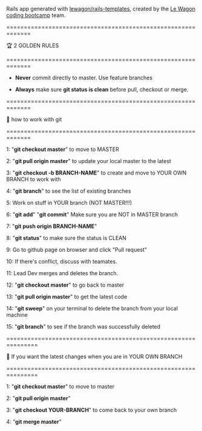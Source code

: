 Rails app generated with [lewagon/rails-templates](https://github.com/lewagon/rails-templates), created by the [Le Wagon coding bootcamp](https://www.lewagon.com) team.

=============================================================

🏆 2 GOLDEN RULES

=============================================================

- **Never** commit directly to master. Use feature branches

- **Always** make sure **git status is clean** before pull, checkout or merge.

=============================================================

🌟 how to work with git

=============================================================

1: "**git checkout master**" to move to MASTER

2: "**git pull origin master**" to update your local master to the latest

3: "**git checkout -b BRANCH-NAME**" to create and move to YOUR OWN BRANCH to work with

4: "**git branch**" to see the list of existing branches

5: Work on stuff in YOUR branch (NOT MASTER!!!)

6: "**git add**" "**git commit**" Make sure you are NOT in MASTER branch

7: "**git push origin BRANCH-NAME**"

8: "**git status**" to make sure the status is CLEAN

9: Go to github page on browser and click "Pull request"

10: If there's conflict, discuss with teamates.

11: Lead Dev merges and deletes the branch.

12: "**git checkout master**" to go back to master

13: "**git pull origin master**" to get the latest code

14: "**git sweep**" on your terminal to delete the branch from your local machine

15: "**git branch**" to see if the branch was successfully deleted

===============================================================

🎊 If you want the latest changes when you are in YOUR OWN BRANCH

===============================================================

1: "**git checkout master**" to move to master

2: "**git pull origin master**"

3: "**git checkout YOUR-BRANCH**" to come back to your own branch

4: "**git merge master**"
